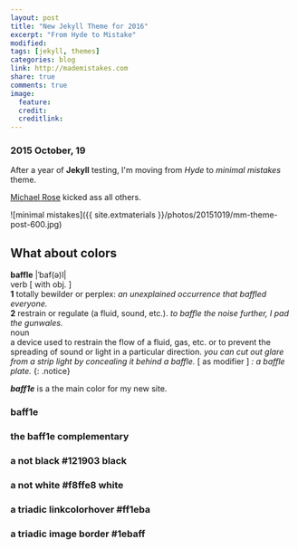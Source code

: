 ```yaml
---
layout: post
title: "New Jekyll Theme for 2016"
excerpt: "From Hyde to Mistake"
modified: 
tags: [jekyll, themes]
categories: blog
link: http://mademistakes.com
share: true
comments: true
image:
  feature: 
  credit: 
  creditlink: 
---
```


### 2015 October, 19

After a year of **Jekyll** testing, I'm moving from *Hyde* to *minimal mistakes* theme.

[Michael Rose](http://mademistakes.com) kicked ass all others.

![minimal mistakes]({{ site.extmaterials }}/photos/20151019/mm-theme-post-600.jpg)

## What about colors

**baffle** |ˈbaf(ə)l|    
verb [ with obj. ]    
**1** totally bewilder or perplex: *an unexplained occurrence that baffled everyone.*    
**2** restrain or regulate (a fluid, sound, etc.). *to baffle the noise further, I pad the gunwales.*    
noun    
a device used to restrain the flow of a fluid, gas, etc. or to prevent the spreading of sound or light in a particular direction. *you can cut out glare from a strip light by concealing it behind a baffle.* [ as modifier ] *: a baffle plate.*
{: .notice}

***baff1e*** is a the main color for my new site.

<div class="shape"><h3>baff1e</h3><div id="baffle"></div>

<div class="shape"><h3>the baff1e complementary</h3><div id="complementary"></div>

<div class="shape"><h3>a not black #121903 black </h3><div id="baffleblack"></div>

<div class="shape"><h3>a not white #f8ffe8 white </h3><div id="bafflewhite"></div>

<div class="shape"><h3>a triadic linkcolorhover #ff1eba</h3><div id="baffletriadictre"></div>

<div class="shape"><h3>a triadic image border #1ebaff</h3><div id="baffletriadicdue"></div>
